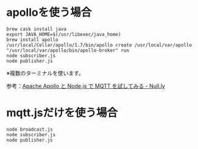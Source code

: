 # apolloを使う場合

```
brew cask install java
export JAVA_HOME=$(/usr/libexec/java_home)
brew install apollo
/usr/local/Cellar/apollo/1.7/bin/apollo create /usr/local/var/apollo
"/usr/local/var/apollo/bin/apollo-broker" run
node subscriber.js
node publisher.js
```

※複数のターミナルを使います。

参考：[Apache Apollo と Node.js で MQTT を試してみる - Null.ly](http://null.ly/post/56517703680/apache-apollo-node-js-mqtt)

# mqtt.jsだけを使う場合

```
node broadcast.js
node subscriber.js
node publisher.js
```
